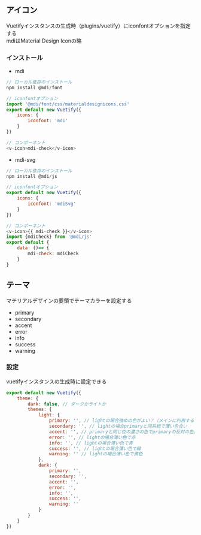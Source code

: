 ## アイコン

Vuetifyインスタンスの生成時（plugins/vuetify）にiconfontオプションを指定する  
mdiはMaterial Design Iconの略

### インストール

* mdi
``` js
// ローカル依存のインストール
npm install @mdi/font

// iconfontオプション
import '@mdi/font/css/materialdesignicons.css'
export default new Vuetify({
    icons: {
        iconfont: 'mdi'
    }
})

// コンポーネント
<v-icon>mdi-check</v-icon>
```

* mdi-svg
``` js
// ローカル依存のインストール
npm install @mdi/js

// iconfontオプション
export default new Vuetify({
    icons: {
        iconfont: 'mdiSvg'
    }
})

// コンポーネント
<v-icon>{{ mdi-check }}</v-icon>
import {mdiCheck} from '@mdi/js'
export default {
    data: ()=> {
        mdi-check: mdiCheck
    }
}
```

## テーマ

マテリアルデザインの要領でテーマカラーを設定する  
* primary
* secondary
* accent
* error
* info
* success
* warning

### 設定

vuetifyインスタンスの生成時に設定できる
``` js
export default new Vuetify({
    theme: {
        dark: false, // ダークかライトか
        themes: {
            light: {
                primary: '', // lightの場合強めの色がよい？（メインに利用する色）
                secondary: '', // lightの場合primaryと同系統で薄い色合い
                accent: '', // primaryと同じ位の濃さの色でprimaryの反対の色合い
                error: '', // lightの場合薄い色で赤
                info: '', // lightの場合薄い色で青
                success: '', // lightの場合薄い色で緑
                warning: '' // lightの場合薄い色で黄色
            },
            dark: {
                primary: '',
                secondary: '',
                accent: '',
                error: '',
                info: '',
                success: '',
                warning: ''
            }
        }
    }
})
```